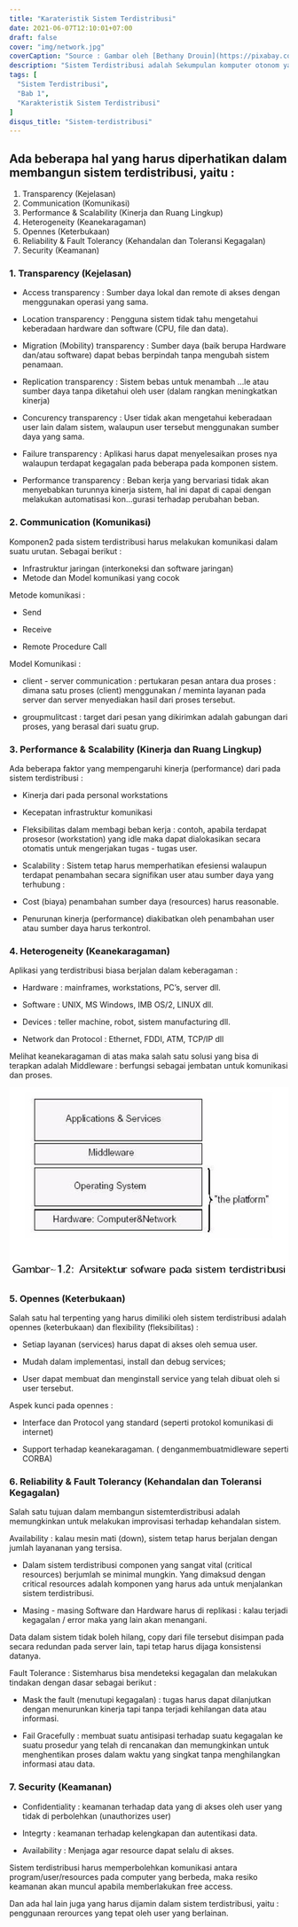 ```yaml
---
title: "Karateristik Sistem Terdistribusi"
date: 2021-06-07T12:10:01+07:00
draft: false
cover: "img/network.jpg"
coverCaption: "Source : Gambar oleh [Bethany Drouin](https://pixabay.com/id/users/bsdrouin-5016447/?utm_source=link-attribution&amp;utm_medium=referral&amp;utm_campaign=image&amp;utm_content=2402637) dari [Pixabay](https://pixabay.com/id/?utm_source=link-attribution&amp;utm_medium=referral&amp;utm_campaign=image&amp;utm_content=2402637)"
description: "Sistem Terdistribusi adalah Sekumpulan komputer otonom yang terhubung ke suatu jaringan, dimana bagi pengguna sistem terlihat sebagai satu komputer. Ada beberapa hal yang harus diperhatikan dalam membangun sistem terdistribusi."
tags: [
  "Sistem Terdistribusi",
  "Bab 1",
  "Karakteristik Sistem Terdistribusi"
]
disqus_title: "Sistem-terdistribusi"
---
```



## Ada beberapa hal yang harus diperhatikan dalam membangun sistem terdistribusi, yaitu :

1. Transparency (Kejelasan)
2. Communication (Komunikasi)
3. Performance & Scalability (Kinerja dan Ruang Lingkup)
4. Heterogeneity (Keanekaragaman)
5. Opennes (Keterbukaan)
6. Reliability & Fault Tolerancy (Kehandalan dan Toleransi Kegagalan)
7. Security (Keamanan)

### 1. Transparency (Kejelasan)
- Access transparency : Sumber daya lokal dan remote di akses dengan menggunakan operasi yang sama.

- Location transparency : Pengguna sistem tidak tahu mengetahui keberadaan hardware dan software (CPU, file dan data).

- Migration (Mobility) transparency : Sumber daya (baik berupa Hardware dan/atau software) dapat bebas berpindah tanpa mengubah sistem penamaan.

- Replication transparency : Sistem bebas untuk menambah …le atau sumber daya tanpa diketahui oleh user (dalam rangkan meningkatkan kinerja)

- Concurency transparency : User tidak akan mengetahui keberadaan user lain dalam sistem, walaupun user tersebut menggunakan sumber daya yang sama.

- Failure transparency : Aplikasi harus dapat menyelesaikan proses nya walaupun terdapat kegagalan pada beberapa pada komponen sistem.

- Performance transparency : Beban kerja yang bervariasi tidak akan menyebabkan turunnya kinerja sistem, hal ini dapat di capai dengan melakukan automatisasi kon…gurasi terhadap perubahan beban.

### 2. Communication (Komunikasi)

Komponen2 pada sistem terdistribusi harus melakukan komunikasi dalam suatu urutan. Sebagai berikut :
- Infrastruktur jaringan (interkoneksi dan software jaringan)
- Metode dan Model komunikasi yang cocok

Metode komunikasi :

- Send

- Receive

- Remote Procedure Call

Model Komunikasi :

- client - server communication : pertukaran pesan antara dua proses : dimana satu proses (client) menggunakan / meminta layanan pada server dan server menyediakan hasil dari proses tersebut.

- groupmulitcast : target dari pesan yang dikirimkan adalah gabungan dari proses, yang berasal dari suatu grup.

### 3. Performance & Scalability (Kinerja dan Ruang Lingkup)

Ada beberapa faktor yang mempengaruhi kinerja (performance) dari pada sistem terdistribusi :

- Kinerja dari pada personal workstations

- Kecepatan infrastruktur komunikasi

- Fleksibilitas dalam membagi beban kerja : contoh, apabila terdapat prosesor (workstation) yang idle maka dapat dialokasikan secara otomatis untuk mengerjakan tugas - tugas user.

- Scalability : Sistem tetap harus memperhatikan efesiensi walaupun terdapat penambahan
secara signifikan user atau sumber daya yang terhubung :

- Cost (biaya) penambahan sumber daya (resources) harus reasonable.

- Penurunan kinerja (performance) diakibatkan oleh penambahan user atau sumber daya harus terkontrol.

### 4. Heterogeneity (Keanekaragaman)

Aplikasi yang terdistribusi biasa berjalan dalam keberagaman :

- Hardware : mainframes, workstations, PC’s, server dll.

- Software : UNIX, MS Windows, IMB OS/2, LINUX dll.

- Devices : teller machine, robot, sistem manufacturing dll.

- Network dan Protocol : Ethernet, FDDI, ATM, TCP/IP dll

Melihat keanekaragaman di atas maka salah satu solusi yang bisa di terapkan adalah Middleware : berfungsi sebagai jembatan untuk komunikasi dan proses.

![Gambar 1.2 : Arsitektur software pada sistem terdistribusi](/images/gambar-2-bab-1.jpg "Arsitektur software pada sistem terdistribusi")

### 5. Opennes (Keterbukaan)

Salah satu hal terpenting yang harus dimiliki oleh sistem terdistribusi adalah opennes (keterbukaan) dan flexibility (fleksibilitas) :

- Setiap layanan (services) harus dapat di akses oleh semua user.

- Mudah dalam implementasi, install dan debug services;

- User dapat membuat dan menginstall service yang telah dibuat oleh si user tersebut.

Aspek kunci pada opennes :

- Interface dan Protocol yang standard (seperti protokol komunikasi di internet)

- Support terhadap keanekaragaman. ( denganmembuatmidleware seperti CORBA)

### 6. Reliability & Fault Tolerancy (Kehandalan dan Toleransi Kegagalan)

Salah satu tujuan dalam membangun sistemterdistribusi adalah memungkinkan untuk melakukan improvisasi terhadap kehandalan sistem.

Availability : kalau mesin mati (down), sistem tetap harus berjalan dengan jumlah layananan yang tersisa.

- Dalam sistem terdistribusi componen yang sangat vital (critical resources) berjumlah se minimal mungkin. Yang dimaksud dengan critical resources adalah komponen yang harus ada untuk menjalankan sistem terdistribusi.

- Masing - masing Software dan Hardware harus di replikasi : kalau terjadi kegagalan / error maka yang lain akan menangani.

Data dalam sistem tidak boleh hilang, copy dari file tersebut disimpan pada secara redundan pada server lain, tapi tetap harus dijaga konsistensi datanya.

Fault Tolerance : Sistemharus bisa mendeteksi kegagalan dan melakukan tindakan dengan dasar sebagai berikut :
- Mask the fault (menutupi kegagalan) : tugas harus dapat dilanjutkan dengan menurunkan kinerja tapi tanpa terjadi kehilangan data atau informasi.

- Fail Gracefully : membuat suatu antisipasi terhadap suatu kegagalan ke suatu prosedur yang telah di rencanakan dan memungkinkan untuk menghentikan proses dalam waktu yang singkat tanpa menghilangkan informasi atau data.

### 7. Security (Keamanan)

- Confidentiality : keamanan terhadap data yang di akses oleh user yang tidak di perbolehkan (unauthorizes user)

- Integrty : keamanan terhadap kelengkapan dan autentikasi data.

- Availability : Menjaga agar resource dapat selalu di akses.

Sistem terdistribusi harus memperbolehkan komunikasi antara program/user/resources pada computer yang berbeda, maka resiko keamanan akan muncul apabila memberlakukan free access.

Dan ada hal lain juga yang harus dijamin dalam sistem terdistribusi, yaitu : penggunaan rerources yang tepat oleh user yang berlainan.